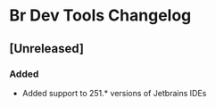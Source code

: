 <!-- Keep a Changelog guide -> https://keepachangelog.com -->

# Br Dev Tools Changelog

## [Unreleased]
### Added
- Added support to 251.* versions of Jetbrains IDEs